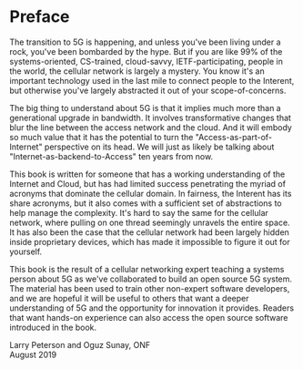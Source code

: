 # Preface

The transition to 5G is happening, and unless you've been living under
a rock, you've been bombarded by the hype. But if you are like 99% of
the systems-oriented, CS-trained, cloud-savvy, IETF-participating,
people in the world, the cellular network is largely a mystery. You
know it's an important technology used in the last mile to connect
people to the Interent, but otherwise you've largely abstracted it out
of your scope-of-concerns.

The big thing to understand about 5G is that it implies much more than
a generational upgrade in bandwidth. It involves transformative
changes that blur the line between the access network and the
cloud. And it will embody so much value that it has the potential to
turn the "Access-as-part-of-Internet" perspective on its head. We will
just as likely be talking about "Internet-as-backend-to-Access" ten
years from now.

This book is written for someone that has a working understanding of
the Internet and Cloud, but has had limited success penetrating the
myriad of acronyms that dominate the cellular domain. In fairness, the
Interent has its share acronyms, but it also comes with a sufficient
set of abstractions to help manage the complexity. It's hard to say
the same for the cellular network, where pulling on one thread
seemingly unravels the entire space. It has also been the case that
the cellular network had been largely hidden inside proprietary
devices, which has made it impossible to figure it out for yourself.

This book is the result of a cellular networking expert teaching a
systems person about 5G as we've collaborated to build an open source
5G system. The material has been used to train other non-expert
software developers, and we are hopeful it will be useful to others
that want a deeper understanding of 5G and the opportunity for
innovation it provides. Readers that want hands-on experience can also
access the open source software introduced in the book.

Larry Peterson and Oguz Sunay, ONF  
August 2019
